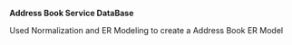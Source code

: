 **Address Book Service DataBase**

Used Normalization and ER Modeling to create a Address Book ER Model